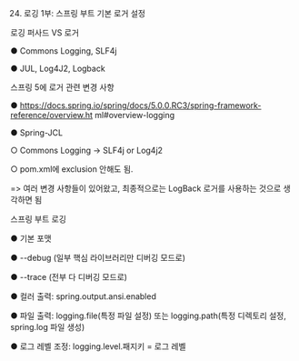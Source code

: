 24. 로깅 1부: 스프링 부트 기본 로거 설정

로깅 퍼사드 VS 로거

● Commons Logging, SLF4j

● JUL, Log4J2, Logback

스프링 5에 로거 관련 변경 사항

● https://docs.spring.io/spring/docs/5.0.0.RC3/spring-framework-reference/overview.ht
ml#overview-logging

● Spring-JCL

○ Commons Logging -> SLF4j or Log4j2

○ pom.xml에 exclusion 안해도 됨.

=> 여러 변경 사항들이 있어왔고, 최종적으로는 LogBack 로거를 사용하는 것으로 생각하면 됨


스프링 부트 로깅

● 기본 포맷

● --debug (일부 핵심 라이브러리만 디버깅 모드로)

● --trace (전부 다 디버깅 모드로)

● 컬러 출력: spring.output.ansi.enabled

● 파일 출력: logging.file(특정 파일 설정) 또는 logging.path(특정 디렉토리 설정, spring.log 파일 생성)


● 로그 레벨 조정: logging.level.패지키 = 로그 레벨